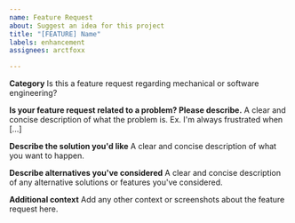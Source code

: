 ```yaml
---
name: Feature Request
about: Suggest an idea for this project
title: "[FEATURE] Name"
labels: enhancement
assignees: arctfoxx

---
```


**Category**
Is this a feature request regarding mechanical or software engineering?

**Is your feature request related to a problem? Please describe.**
A clear and concise description of what the problem is. Ex. I'm always frustrated when [...]

**Describe the solution you'd like**
A clear and concise description of what you want to happen.

**Describe alternatives you've considered**
A clear and concise description of any alternative solutions or features you've considered.

**Additional context**
Add any other context or screenshots about the feature request here.
